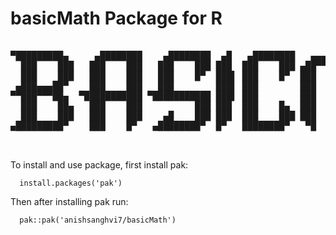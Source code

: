 # basicMath Package for R

<pre>
  
▀█████████▄     ▄████████    ▄████████  ▄█   ▄████████   ▄▄▄▄███▄▄▄▄      ▄████████     ███        ▄█    █▄    
  ███    ███   ███    ███   ███    ███ ███  ███    ███ ▄██▀▀▀███▀▀▀██▄   ███    ███ ▀█████████▄   ███    ███   
  ███    ███   ███    ███   ███    █▀  ███▌ ███    █▀  ███   ███   ███   ███    ███    ▀███▀▀██   ███    ███   
 ▄███▄▄▄██▀    ███    ███   ███        ███▌ ███        ███   ███   ███   ███    ███     ███   ▀  ▄███▄▄▄▄███▄▄ 
▀▀███▀▀▀██▄  ▀███████████ ▀███████████ ███▌ ███        ███   ███   ███ ▀███████████     ███     ▀▀███▀▀▀▀███▀  
  ███    ██▄   ███    ███          ███ ███  ███    █▄  ███   ███   ███   ███    ███     ███       ███    ███   
  ███    ███   ███    ███    ▄█    ███ ███  ███    ███ ███   ███   ███   ███    ███     ███       ███    ███   
▄█████████▀    ███    █▀   ▄████████▀  █▀   ████████▀   ▀█   ███   █▀    ███    █▀     ▄████▀     ███    █▀    
                                                                                                               

</pre>                                                                                                 
                                                                            

To install and use package, first install pak:

```
  install.packages('pak')
```

Then after installing pak run:

```
  pak::pak('anishsanghvi7/basicMath')
```
